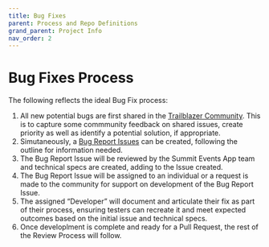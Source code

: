 ```yaml
---
title: Bug Fixes
parent: Process and Repo Definitions
grand_parent: Project Info
nav_order: 2
---
```


# Bug Fixes Process
The following reflects the ideal Bug Fix process:
1. All new potential bugs are first shared in the [Trailblazer Community](https://trailhead.salesforce.com/trailblazer-community/groups/0F94S000000kHi2SAE). This is to capture some commmunity feedback on shared issues, create priority as well as identify a potential solution, if appropriate.
2. Simutaneously, a [Bug Report Issues](https://github.com/SFDO-Community/Summit-Events-App/issues/new/choose) can be created, following the outline for information needed.
3. The Bug Report Issue will be reviewed by the Summit Events App team and technical specs are created, adding to the Issue created.
4. The Bug Report Issue will be assigned to an individual or a request is made to the community for support on development of the Bug Report Issue.
5. The assigned “Developer” will document and articulate their fix as part of their process, ensuring testers can recreate it and meet expected outcomes based on the initial issue and technical specs.
6. Once developlment is complete and ready for a Pull Request, the rest of the Review Process will follow.
